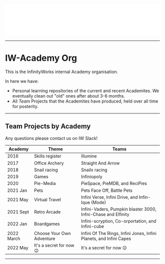 <img src="https://github.com/IW-Academy/.github/blob/main/img/Logo_Infinity-Works_Part-of-Accenture_Academy_White.png"/>

---

# IW-Academy Org

This is the InfinityWorks internal Academy organisation.

In here we have:

- Personal learning repositories of the current and recent Academites. We eventually clean out "old" ones after about 3-6 months.
- All _Team_ Projects that the Academites have produced, held over all time for posterity.

---

## Team Projects by Academy

Any questions please contact us on IW Slack!

| Academy | Theme | Teams |
| ------- | ----- | ----- |
| 2016 | Skills register | Illumine |
| 2017 | Office Archery | Straight And Arrow
| 2018 | Snail racing | Snailx racing |
| 2019 | Games | Infiniopoly |
| 2020 | Pie-Media | PieSpace, PieMDB, and ReciPies |
| 2021 Jan   | Pets | Pets Face Off, Battle Pets |
| 2021 May   | Virtual Travel | Infini Verse, Infini Drive, and Infin-Ique (Mode) |
| 2021 Sept  | Retro Arcade | Infini-Vaders, Pumpkin blaster 3000, Infni-Chase and Elfinity |
| 2022 Jan   | Boardgames | Infini-scryption, Co-orportation, and Infini-cube |
| 2022 March | Choose Your Own Adventure | Infini Of The Rings, Infini Jones, Infini Planets, and Infini Capes |
| 2022 May   | It's a secret for now :wink: | It's a secret for now :wink: |

---
